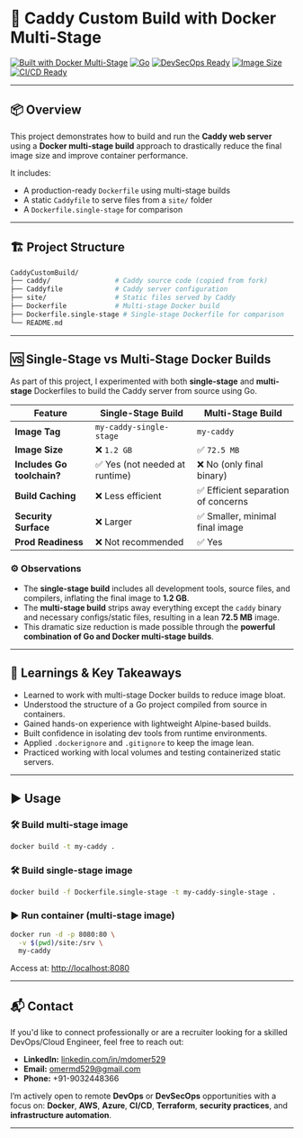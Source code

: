 # 🐳 Caddy Custom Build with Docker Multi-Stage

[![Built with Docker Multi-Stage](https://img.shields.io/badge/Built%20With-Docker%20Multi--Stage-blue?logo=docker&logoColor=white)](https://docs.docker.com/build/building/multi-stage/)
[![Go](https://img.shields.io/badge/Powered%20by-Go-00ADD8?logo=go&logoColor=white)](https://go.dev)
[![DevSecOps Ready](https://img.shields.io/badge/DevSecOps-Ready-brightgreen?logo=security&logoColor=white)](https://en.wikipedia.org/wiki/DevSecOps)
[![Image Size](https://img.shields.io/badge/Image%20Size-72.5MB-blueviolet)](#)
[![CI/CD Ready](https://img.shields.io/badge/CI%2FCD-Compatible-yellow?logo=githubactions&logoColor=white)](#)

---

## 📦 Overview

This project demonstrates how to build and run the **Caddy web server** using a **Docker multi-stage build** approach to drastically reduce the final image size and improve container performance.

It includes:

- A production-ready `Dockerfile` using multi-stage builds
- A static `Caddyfile` to serve files from a `site/` folder
- A `Dockerfile.single-stage` for comparison

---

## 🏗️ Project Structure

```bash
CaddyCustomBuild/
├── caddy/                # Caddy source code (copied from fork)
├── Caddyfile             # Caddy server configuration
├── site/                 # Static files served by Caddy
├── Dockerfile            # Multi-stage Docker build
├── Dockerfile.single-stage # Single-stage Dockerfile for comparison
└── README.md
```

---

## 🆚 Single-Stage vs Multi-Stage Docker Builds

As part of this project, I experimented with both **single-stage** and **multi-stage** Dockerfiles to build the Caddy server from source using Go.

| Feature                      | Single-Stage Build                    | Multi-Stage Build                     |
|------------------------------|----------------------------------------|----------------------------------------|
| **Image Tag**                | `my-caddy-single-stage`               | `my-caddy`                             |
| **Image Size**               | ❌ `1.2 GB`                            | ✅ `72.5 MB`                            |
| **Includes Go toolchain?**   | ✅ Yes (not needed at runtime)         | ❌ No (only final binary)              |
| **Build Caching**            | ❌ Less efficient                      | ✅ Efficient separation of concerns    |
| **Security Surface**         | ❌ Larger                              | ✅ Smaller, minimal final image        |
| **Prod Readiness**           | ❌ Not recommended                     | ✅ Yes                                  |

### ⚙️ Observations

- The **single-stage build** includes all development tools, source files, and compilers, inflating the final image to **1.2 GB**.
- The **multi-stage build** strips away everything except the `caddy` binary and necessary configs/static files, resulting in a lean **72.5 MB** image.
- This dramatic size reduction is made possible through the **powerful combination of Go and Docker multi-stage builds**.

---

## 🧠 Learnings & Key Takeaways

- Learned to work with multi-stage Docker builds to reduce image bloat.
- Understood the structure of a Go project compiled from source in containers.
- Gained hands-on experience with lightweight Alpine-based builds.
- Built confidence in isolating dev tools from runtime environments.
- Applied `.dockerignore` and `.gitignore` to keep the image lean.
- Practiced working with local volumes and testing containerized static servers.

---

## ▶️ Usage

### 🛠 Build multi-stage image

```bash
docker build -t my-caddy .
```

### 🛠 Build single-stage image

```bash
docker build -f Dockerfile.single-stage -t my-caddy-single-stage .
```

### ▶️ Run container (multi-stage image)

```bash
docker run -d -p 8080:80 \
  -v $(pwd)/site:/srv \
  my-caddy
```

Access at: [http://localhost:8080](http://localhost:8080)

---

## 📬 Contact

If you'd like to connect professionally or are a recruiter looking for a skilled DevOps/Cloud Engineer, feel free to reach out:

- **LinkedIn:** [linkedin.com/in/mdomer529](https://linkedin.com/in/mdomer529)
- **Email:** omermd529@gmail.com
- **Phone:** +91-9032448366

I’m actively open to remote **DevOps** or **DevSecOps** opportunities with a focus on:
**Docker**, **AWS**, **Azure**, **CI/CD**, **Terraform**, **security practices**, and **infrastructure automation**.

---

